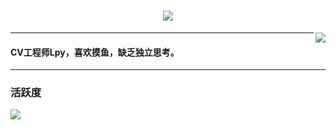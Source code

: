 <h1 align="center">
	<img src="https://readme-typing-svg.herokuapp.com/?lines=Hello!&center=true&size=35">	
</h1>

<img align="right" src="https://count.getloli.com/get/@:lpeiyi?theme=rule34">

***
#### CV工程师Lpy，喜欢摸鱼，缺乏独立思考。
***
 
### 活跃度
![](https://activity-graph.herokuapp.com/graph?username=lpeiyi&theme=github)
